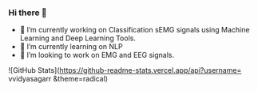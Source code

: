 ### Hi there 👋


- 🔭 I’m currently working on Classification sEMG signals using Machine Learning and Deep Learning Tools.
- 🌱 I’m currently learning on  NLP
- 👯 I’m looking to work on EMG and EEG signals.






![GitHub Stats](https://github-readme-stats.vercel.app/api?username= vvidyasagarr &theme=radical)
